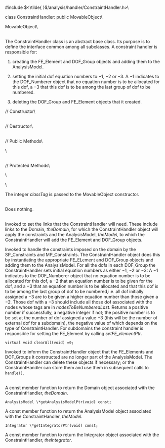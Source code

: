 \
\#include $<\tilde{ }$/analysis/handler/ConstraintHandler.h$>$\

class ConstraintHandler: public MovableObject\

MovableObject\

\
The ConstraintHandler class is an abstract base class. Its purpose is to
define the interface common among all subclasses. A constraint handler
is responsible for:

1.  creating the FE_Element and DOF_Group objects and adding them to the
    AnalysisModel.

2.  setting the initial dof equation numbers to $-1$, $-2$ or $-3$. A
    $-1$ indicates to the DOF_Numberer object that no equation number is
    to be allocated for this dof, a $-3$ that this dof is to be among
    the last group of dof to be numbered.

3.  deleting the DOF_Group and FE_Element objects that it created.


// Constructor\

\
// Destructor\

\
// Public Methods\

\

\
// Protected Methods\

\

\

The integer *classTag* is passed to the MovableObject constructor.

\
Does nothing.

\
Invoked to set the links that the ConstraintHandler will need. These
include links to the Domain, *theDomain*, for which the
ConstraintHandler object will apply the constraints and the
AnalysisModel, *theModel*, to which the ConstraintHandler will add the
FE_Element and DOF_Group objects.

Invoked to handle the constraints imposed on the domain by the
SP_Constraints and MP_Constraints. The ConstraintHandler object does
this by instantiating the appropriate FE_ELement and DOF_Group objects
and adding them to the AnalysisModel. For all the dofs in each DOF_Group
the ConstraintHandler sets initial equation numbers as either $-1$, $-2$
or $-3$: A $-1$ indicates to the DOF_Numberer object that no equation
number is to be allocated for this dof, a $-2$ that an equation number
is to be given for the dof, and a $-3$ that an equation number is to be
allocated and that this dof is to be among the last group of dof to be
numbered,i.e. all dof initially assigned a $-3$ are to be given a higher
equation number than those given a $-2$. Those dof with a $-3$ should
include all those dof associated with the nodes whose tags are in
*nodesToBeNumberedLast*. Returns a positive number if successfully, a
negative integer if not; the positive number is to be set at the number
of dof assigned a value $-3$ (this will be the number of external dof
for a subdomain), the negative value of which depends on the type of
ConstraintHandler. For subdomains the constraint handler is responsible
for setting the FE_Element by calling *setFE_elementPtr*.

```{.cpp}
virtual void clearAll(void) =0;
```

Invoked to inform the ConstraintHandler object that the FE_Elements and
DOF_Groups it constructed are no longer part of the AnalysisModel. The
ConstraintHandler can delete these objects if necessary; or the
ConstraintHandler can store them and use them in subsequent calls to
`handle()`.

\
A const member function to return the Domain object associated with the
ConstraintHandler, *theDomain*.

```{.cpp}
AnalysisModel \*getAnalysisModelPtr(void) const;
```

A const member function to return the AnalysisModel object associated
with the ConstraintHandler, *theModel*.

```{.cpp}
Integrator \*getIntegratorPtr(void) const;
```

A const member function to return the Integrator object associated with
the ConstraintHandler, *theIntegrator*.
